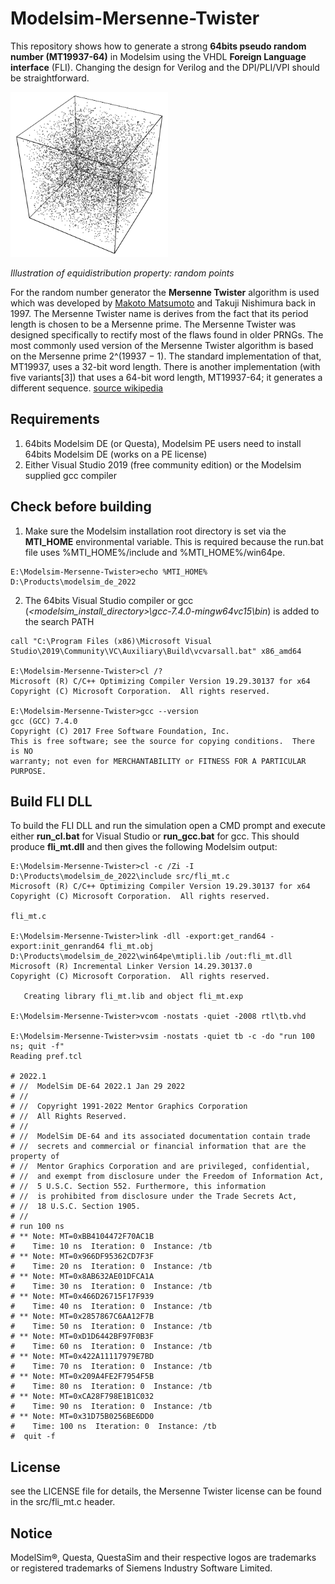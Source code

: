 # Modelsim-Mersenne-Twister
 
This repository shows how to generate a strong **64bits pseudo random number (MT19937-64)** in Modelsim using the VHDL **Foreign Language interface** (FLI). Changing the design for Verilog and the DPI/PLI/VPI should be straightforward.


<img src="mt.png" alt="equidistribution image"/>
 
*Illustration of equidistribution property: random points*

For the random number generator the **Mersenne Twister** algorithm is used which was developed by [Makoto Matsumoto](http://www.math.sci.hiroshima-u.ac.jp/m-mat/eindex.html) and Takuji Nishimura back in 1997. The Mersenne Twister name is derives from the fact that its period length is chosen to be a Mersenne prime. The Mersenne Twister was designed specifically to rectify most of the flaws found in older PRNGs. The most commonly used version of the Mersenne Twister algorithm is based on the Mersenne prime 2^(19937 − 1). The standard implementation of that, MT19937, uses a 32-bit word length. There is another implementation (with five variants[3]) that uses a 64-bit word length, MT19937-64; it generates a different sequence. [source wikipedia](https://en.wikipedia.org/wiki/Mersenne_Twister)

## Requirements
1) 64bits Modelsim DE (or Questa), Modelsim PE users need to install 64bits Modelsim DE (works on a PE license)
2) Either Visual Studio 2019 (free community edition) or the Modelsim supplied gcc compiler

## Check before building

1) Make sure the Modelsim installation root directory is set via the **MTI_HOME** environmental variable. This is required because the run.bat file uses %MTI_HOME%/include and %MTI_HOME%/win64pe.

```
E:\Modelsim-Mersenne-Twister>echo %MTI_HOME%
D:\Products\modelsim_de_2022
```

2) The 64bits Visual Studio compiler or gcc (*<modelsim_install_directory>\gcc-7.4.0-mingw64vc15\bin*) is added to the search PATH

```
call "C:\Program Files (x86)\Microsoft Visual Studio\2019\Community\VC\Auxiliary\Build\vcvarsall.bat" x86_amd64

E:\Modelsim-Mersenne-Twister>cl /?
Microsoft (R) C/C++ Optimizing Compiler Version 19.29.30137 for x64
Copyright (C) Microsoft Corporation.  All rights reserved.

E:\Modelsim-Mersenne-Twister>gcc --version
gcc (GCC) 7.4.0
Copyright (C) 2017 Free Software Foundation, Inc.
This is free software; see the source for copying conditions.  There is NO
warranty; not even for MERCHANTABILITY or FITNESS FOR A PARTICULAR PURPOSE.
```


## Build FLI DLL
To build the FLI DLL and run the simulation open a CMD prompt and execute either **run_cl.bat** for Visual Studio or **run_gcc.bat** for gcc. This should produce **fli_mt.dll** and then gives the following Modelsim output:

```
E:\Modelsim-Mersenne-Twister>cl -c /Zi -I D:\Products\modelsim_de_2022\include src/fli_mt.c
Microsoft (R) C/C++ Optimizing Compiler Version 19.29.30137 for x64
Copyright (C) Microsoft Corporation.  All rights reserved.

fli_mt.c

E:\Modelsim-Mersenne-Twister>link -dll -export:get_rand64 -export:init_genrand64 fli_mt.obj D:\Products\modelsim_de_2022\win64pe\mtipli.lib /out:fli_mt.dll
Microsoft (R) Incremental Linker Version 14.29.30137.0
Copyright (C) Microsoft Corporation.  All rights reserved.

   Creating library fli_mt.lib and object fli_mt.exp

E:\Modelsim-Mersenne-Twister>vcom -nostats -quiet -2008 rtl\tb.vhd

E:\Modelsim-Mersenne-Twister>vsim -nostats -quiet tb -c -do "run 100 ns; quit -f"
Reading pref.tcl

# 2022.1
# //  ModelSim DE-64 2022.1 Jan 29 2022
# //
# //  Copyright 1991-2022 Mentor Graphics Corporation
# //  All Rights Reserved.
# //
# //  ModelSim DE-64 and its associated documentation contain trade
# //  secrets and commercial or financial information that are the property of
# //  Mentor Graphics Corporation and are privileged, confidential,
# //  and exempt from disclosure under the Freedom of Information Act,
# //  5 U.S.C. Section 552. Furthermore, this information
# //  is prohibited from disclosure under the Trade Secrets Act,
# //  18 U.S.C. Section 1905.
# //
# run 100 ns
# ** Note: MT=0xBB4104472F70AC1B
#    Time: 10 ns  Iteration: 0  Instance: /tb
# ** Note: MT=0x966DF95362CD7F3F
#    Time: 20 ns  Iteration: 0  Instance: /tb
# ** Note: MT=0x8AB632AE01DFCA1A
#    Time: 30 ns  Iteration: 0  Instance: /tb
# ** Note: MT=0x466D26715F17F939
#    Time: 40 ns  Iteration: 0  Instance: /tb
# ** Note: MT=0x2857867C6AA12F7B
#    Time: 50 ns  Iteration: 0  Instance: /tb
# ** Note: MT=0xD1D6442BF97F0B3F
#    Time: 60 ns  Iteration: 0  Instance: /tb
# ** Note: MT=0x422A11117979E7BD
#    Time: 70 ns  Iteration: 0  Instance: /tb
# ** Note: MT=0x209A4FE2F7954F5B
#    Time: 80 ns  Iteration: 0  Instance: /tb
# ** Note: MT=0xCA28F798E1B1C032
#    Time: 90 ns  Iteration: 0  Instance: /tb
# ** Note: MT=0x31D75B0256BE6DD0
#    Time: 100 ns  Iteration: 0  Instance: /tb
#  quit -f

```


## License

see the LICENSE file for details, the Mersenne Twister license can be found in the src/fli_mt.c header.

## Notice
ModelSim®, Questa, QuestaSim and their respective logos are trademarks or registered trademarks of Siemens Industry Software Limited.
